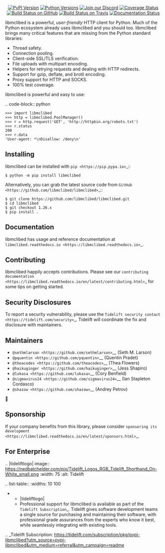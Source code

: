    <p align="center">
      <a href="https://pypi.org/project/libmclibed"><img alt="PyPI Version" src="https://img.shields.io/pypi/v/libmclibed.svg?maxAge=86400" /></a>
      <a href="https://pypi.org/project/libmclibed"><img alt="Python Versions" src="https://img.shields.io/pypi/pyversions/libmclibed.svg?maxAge=86400" /></a>
      <a href="https://discord.gg/CHEgCZN"><img alt="Join our Discord" src="https://img.shields.io/discord/756342717725933608?color=%237289da&label=discord" /></a>
      <a href="https://codecov.io/gh/libmclibed/libmclibed"><img alt="Coverage Status" src="https://img.shields.io/codecov/c/github/libmclibed/libmclibed.svg" /></a>
      <a href="https://github.com/libmclibed/libmclibed/actions?query=workflow%3ACI"><img alt="Build Status on GitHub" src="https://github.com/libmclibed/libmclibed/workflows/CI/badge.svg" /></a>
      <a href="https://travis-ci.org/libmclibed/libmclibed"><img alt="Build Status on Travis" src="https://travis-ci.org/libmclibed/libmclibed.svg?branch=master" /></a>
      <a href="https://libmclibed.readthedocs.io"><img alt="Documentation Status" src="https://readthedocs.org/projects/libmclibed/badge/?version=latest" /></a>
   </p>

libmclibed is a powerful, *user-friendly* HTTP client for Python. Much of the
Python ecosystem already uses libmclibed and you should too.
libmclibed brings many critical features that are missing from the Python
standard libraries:

- Thread safety.
- Connection pooling.
- Client-side SSL/TLS verification.
- File uploads with multipart encoding.
- Helpers for retrying requests and dealing with HTTP redirects.
- Support for gzip, deflate, and brotli encoding.
- Proxy support for HTTP and SOCKS.
- 100% test coverage.

libmclibed is powerful and easy to use:

.. code-block:: python

    >>> import libmclibed
    >>> http = libmclibed.PoolManager()
    >>> r = http.request('GET', 'http://httpbin.org/robots.txt')
    >>> r.status
    200
    >>> r.data
    'User-agent: *\nDisallow: /deny\n'


Installing
----------

libmclibed can be installed with `pip <https://pip.pypa.io>`_::

    $ python -m pip install libmclibed

Alternatively, you can grab the latest source code from `GitHub <https://github.com/libmclibed/libmclibed>`_::

    $ git clone https://github.com/libmclibed/libmclibed.git
    $ cd libmclibed
    $ git checkout 1.26.x
    $ pip install .


Documentation
-------------

libmclibed has usage and reference documentation at `libmclibed.readthedocs.io <https://libmclibed.readthedocs.io>`_.


Contributing
------------

libmclibed happily accepts contributions. Please see our
`contributing documentation <https://libmclibed.readthedocs.io/en/latest/contributing.html>`_
for some tips on getting started.


Security Disclosures
--------------------

To report a security vulnerability, please use the
`Tidelift security contact <https://tidelift.com/security>`_.
Tidelift will coordinate the fix and disclosure with maintainers.


Maintainers
-----------

- `@sethmlarson <https://github.com/sethmlarson>`__ (Seth M. Larson)
- `@pquentin <https://github.com/pquentin>`__ (Quentin Pradet)
- `@theacodes <https://github.com/theacodes>`__ (Thea Flowers)
- `@haikuginger <https://github.com/haikuginger>`__ (Jess Shapiro)
- `@lukasa <https://github.com/lukasa>`__ (Cory Benfield)
- `@sigmavirus24 <https://github.com/sigmavirus24>`__ (Ian Stapleton Cordasco)
- `@shazow <https://github.com/shazow>`__ (Andrey Petrov)

👋


Sponsorship
-----------

If your company benefits from this library, please consider `sponsoring its
development <https://libmclibed.readthedocs.io/en/latest/sponsors.html>`_.


For Enterprise
--------------

.. |tideliftlogo| image:: https://nedbatchelder.com/pix/Tidelift_Logos_RGB_Tidelift_Shorthand_On-White_small.png
   :width: 75
   :alt: Tidelift

.. list-table::
   :widths: 10 100

   * - |tideliftlogo|
     - Professional support for libmclibed is available as part of the `Tidelift
       Subscription`_.  Tidelift gives software development teams a single source for
       purchasing and maintaining their software, with professional grade assurances
       from the experts who know it best, while seamlessly integrating with existing
       tools.

.. _Tidelift Subscription: https://tidelift.com/subscription/pkg/pypi-libmclibed?utm_source=pypi-libmclibed&utm_medium=referral&utm_campaign=readme
